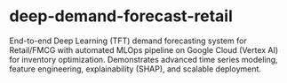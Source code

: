 # deep-demand-forecast-retail
End-to-end Deep Learning (TFT) demand forecasting system for Retail/FMCG with automated MLOps pipeline on Google Cloud (Vertex AI) for inventory optimization. Demonstrates advanced time series modeling, feature engineering, explainability (SHAP), and scalable deployment.
